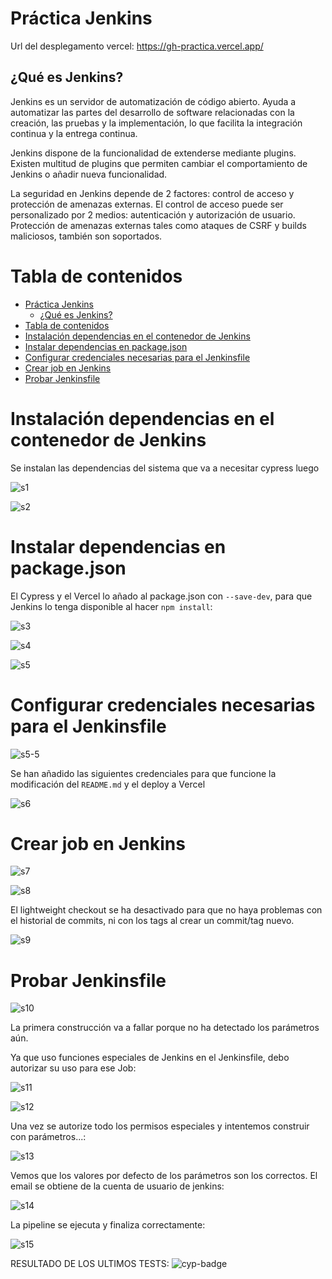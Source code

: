 # Práctica Jenkins

Url del desplegamento vercel: https://gh-practica.vercel.app/

## ¿Qué es Jenkins?

Jenkins es un servidor de automatización de código abierto. Ayuda a automatizar las partes del desarrollo de software relacionadas con la creación, las pruebas y la implementación, lo que facilita la integración continua y la entrega continua.

Jenkins dispone de la funcionalidad de extenderse mediante plugins. Existen multitud de plugins que permiten cambiar el comportamiento de Jenkins o añadir nueva funcionalidad.

La seguridad en Jenkins depende de 2 factores: control de acceso y protección de amenazas externas. El control de acceso puede ser personalizado por 2 medios: autenticación y autorización de usuario. Protección de amenazas externas tales como ataques de CSRF y builds maliciosos, también son soportados.

# Tabla de contenidos

- [Práctica Jenkins](#práctica-jenkins)
  - [¿Qué es Jenkins?](#qué-es-jenkins)
- [Tabla de contenidos](#tabla-de-contenidos)
- [Instalación dependencias en el contenedor de Jenkins](#instalación-dependencias-en-el-contenedor-de-jenkins)
- [Instalar dependencias en package.json](#instalar-dependencias-en-packagejson)
- [Configurar credenciales necesarias para el Jenkinsfile](#configurar-credenciales-necesarias-para-el-jenkinsfile)
- [Crear job en Jenkins](#crear-job-en-jenkins)
- [Probar Jenkinsfile](#probar-jenkinsfile)

# Instalación dependencias en el contenedor de Jenkins

Se instalan las dependencias del sistema que va a necesitar cypress luego

![s1](doc/1.png)

![s2](doc/2.png)

# Instalar dependencias en package.json

El Cypress y el Vercel lo añado al package.json con `--save-dev`, para que Jenkins lo tenga disponible al hacer `npm install`:

![s3](doc/3.png)

![s4](doc/4.png)

![s5](doc/5.png)

# Configurar credenciales necesarias para el Jenkinsfile

![s5-5](doc/5.5.png)

Se han añadido las siguientes credenciales para que funcione la modificación del `README.md` y el deploy a Vercel

![s6](doc/6.png)

# Crear job en Jenkins

![s7](doc/7.png)

![s8](doc/8.png)

El lightweight checkout se ha desactivado para que no haya problemas con el historial de commits, ni con los tags al crear un commit/tag nuevo.

![s9](doc/9.png)

# Probar Jenkinsfile

![s10](doc/10.png)

La primera construcción va a fallar porque no ha detectado los parámetros aún.

Ya que uso funciones especiales de Jenkins en el Jenkinsfile, debo autorizar su uso para ese Job:

![s11](doc/11.png)

![s12](doc/12.png)

Una vez se autorize todo los permisos especiales y intentemos construir con parámetros...:

![s13](doc/13.png)

Vemos que los valores por defecto de los parámetros son los correctos. El email se obtiene de la cuenta de usuario de jenkins: 

![s14](doc/14.png)

La pipeline se ejecuta y finaliza correctamente:

![s15](doc/15.png)



RESULTADO DE LOS ULTIMOS TESTS:
![cyp-badge](https://img.shields.io/badge/test-failure-red)